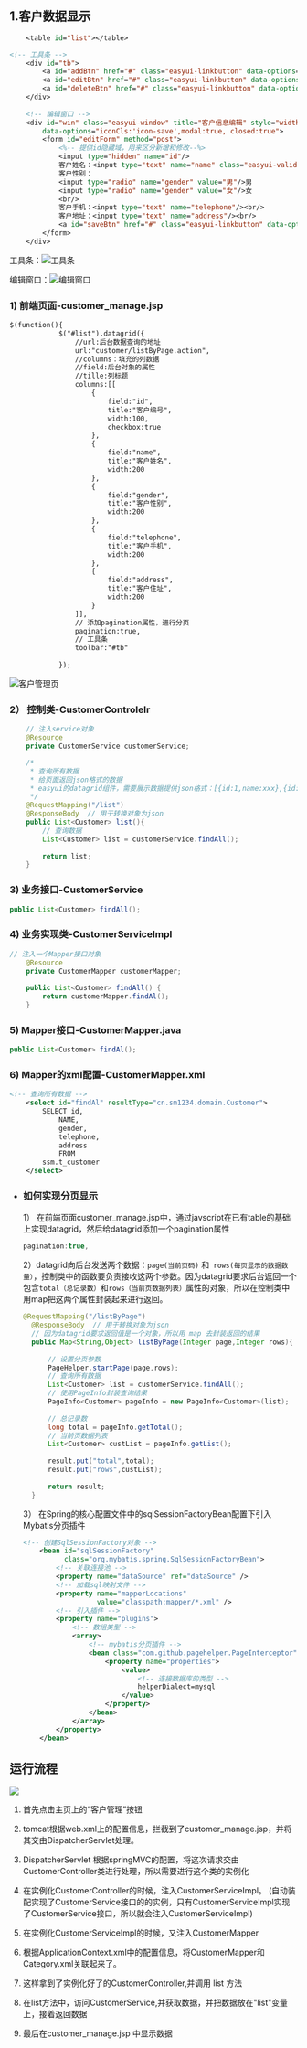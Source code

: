 1.客户数据显示
---

```jsp
	<table id="list"></table> 

<!-- 工具条 -->
  	<div id="tb">
  		<a id="addBtn" href="#" class="easyui-linkbutton" data-options="iconCls:'icon-add',plain:true">添加</a>
  		<a id="editBtn" href="#" class="easyui-linkbutton" data-options="iconCls:'icon-edit',plain:true">修改</a>
  		<a id="deleteBtn" href="#" class="easyui-linkbutton" data-options="iconCls:'icon-remove',plain:true">删除</a>
  	</div>
  	
  	<!-- 编辑窗口 -->
  	<div id="win" class="easyui-window" title="客户信息编辑" style="width:400px;height:300px"
  		data-options="iconCls:'icon-save',modal:true, closed:true">
  		<form id="editForm" method="post">
  			<%-- 提供id隐藏域，用来区分新增和修改--%>
  			<input type="hidden" name="id"/>
  			客户姓名：<input type="text" name="name" class="easyui-validatebox" data-options="required:true"/><br/>
		   	客户性别：
		   	<input type="radio" name="gender" value="男"/>男
		   	<input type="radio" name="gender" value="女"/>女
		   	<br/>
		   	客户手机：<input type="text" name="telephone"/><br/>
		   	客户地址：<input type="text" name="address"/><br/>
		   	<a id="saveBtn" href="#" class="easyui-linkbutton" data-options="iconCls:'icon-save'">保存</a>
  		</form>
  	</div>
```

工具条：![工具条](C:/Users/Crspin/Documents/GitHub/JavaLearning/source/SSM项目/客户管理系统/主要功能开发/工具栏.PNG)

编辑窗口：![编辑窗口](C:/Users/Crspin/Documents/GitHub/JavaLearning/source/SSM项目/客户管理系统/主要功能开发/编辑框.PNG)



### 1) 前端页面-customer_manage.jsp

```jsp
$(function(){
  			$("#list").datagrid({
  				//url:后台数据查询的地址
  				url:"customer/listByPage.action",
  				//columns：填充的列数据
  				//field:后台对象的属性
  				//tille:列标题
  				columns:[[
  					{
  						field:"id",
  						title:"客户编号",
  						width:100,
  						checkbox:true
  					},
  					{
  						field:"name",
  						title:"客户姓名",
  						width:200
  					},
  					{
  						field:"gender",
  						title:"客户性别",
  						width:200
  					},
  					{
  						field:"telephone",
  						title:"客户手机",
  						width:200
  					},
  					{
  						field:"address",
  						title:"客户住址",
  						width:200
  					}
  				]],
  				// 添加pagination属性，进行分页
  				pagination:true,
  				// 工具条
  				toolbar:"#tb"
  				
  			});
```

![客户管理页](C:/Users/Crspin/Documents/GitHub/JavaLearning/source/SSM项目/客户管理系统/主要功能开发/客户管理页面.PNG)

### 2） 控制类-CustomerControlelr

```java
	// 注入service对象
	@Resource
	private CustomerService customerService;

	/*
	 * 查询所有数据
	 * 给页面返回json格式的数据
	 * easyui的datagrid组件，需要展示数据提供json格式：[{id:1,name:xxx},{id:2,name:xxx}]
	 */
	@RequestMapping("/list")
	@ResponseBody  // 用于转换对象为json
	public List<Customer> list(){
		// 查询数据
		List<Customer> list = customerService.findAll();
		
		return list;
	}
```

### 3) 业务接口-CustomerService

```java
public List<Customer> findAll();
```

### 4)  业务实现类-CustomerServiceImpl

```java
// 注入一个Mapper接口对象
	@Resource
	private CustomerMapper customerMapper;
	
	public List<Customer> findAll() {
		return customerMapper.findAl();
	}
```

### 5) Mapper接口-CustomerMapper.java

```java
public List<Customer> findAl();
```

### 6) Mapper的xml配置-CustomerMapper.xml

```xml
<!-- 查询所有数据 -->
	<select id="findAl" resultType="cn.sm1234.domain.Customer">
		SELECT id,
			NAME,
			gender,
			telephone,
			address
			FROM
		ssm.t_customer
	</select>
```



* ### 如何实现分页显示

  1） 在前端页面customer_manage.jsp中，通过javscript在已有table的基础上实现datagrid，然后给datagrid添加一个pagination属性

  ```java
  pagination:true,
  ```

  2）datagrid向后台发送两个数据：`page(当前页码)` 和` rows(每页显示的数据数量）`，控制类中的函数要负责接收这两个参数。因为datagrid要求后台返回一个包含`total（总记录数）`和`rows（当前页数据列表）`属性的对象，所以在控制类中用map把这两个属性封装起来进行返回。

  ```java
  @RequestMapping("/listByPage")
  	@ResponseBody  // 用于转换对象为json
  	// 因为datagrid要求返回值是一个对象，所以用 map 去封装返回的结果
  	public Map<String,Object> listByPage(Integer page,Integer rows){
  		
  		// 设置分页参数
  		PageHelper.startPage(page,rows);
  		// 查询所有数据
  		List<Customer> list = customerService.findAll();
  		// 使用PageInfo封装查询结果
  		PageInfo<Customer> pageInfo = new PageInfo<Customer>(list);
  		
  		// 总记录数
  		long total = pageInfo.getTotal();
  		// 当前页数据列表
  		List<Customer> custList = pageInfo.getList();
  		
  		result.put("total",total);
  		result.put("rows",custList);
  		
  		return result;
  	}
  ```

  3） 在Spring的核心配置文件中的sqlSessionFactoryBean配置下引入Mybatis分页插件

  ```xml
  <!-- 创建SqlSessionFactory对象 -->
      <bean id="sqlSessionFactory"
            class="org.mybatis.spring.SqlSessionFactoryBean">
          <!-- 关联连接池 -->
          <property name="dataSource" ref="dataSource" />
          <!-- 加载sql映射文件 -->
          <property name="mapperLocations"
                    value="classpath:mapper/*.xml" />
          <!-- 引入插件 -->
          <property name="plugins">
              <!-- 数组类型 -->
              <array>
                  <!-- mybatis分页插件 -->
                  <bean class="com.github.pagehelper.PageInterceptor">
                      <property name="properties">
                          <value>
                              <!-- 连接数据库的类型 -->
                              helperDialect=mysql
                          </value>
                      </property>
                  </bean>
              </array>
          </property>
      </bean>
  ```

  



## 运行流程

![](C:/Users/Crspin/Documents/GitHub/JavaLearning/source/SSM项目/客户管理系统/主要功能开发/客户信息管理系统ssm.png)

1. 首先点击主页上的“客户管理”按钮

2. tomcat根据web.xml上的配置信息，拦截到了customer_manage.jsp，并将其交由DispatcherServlet处理。

3. DispatcherServlet 根据springMVC的配置，将这次请求交由CustomerController类进行处理，所以需要进行这个类的实例化

4. 在实例化CustomerController的时候，注入CustomerServiceImpl。 (自动装配实现了CustomerService接口的的实例，只有CustomerServiceImpl实现了CustomerService接口，所以就会注入CustomerServiceImpl)

5. 在实例化CustomerServiceImpl的时候，又注入CustomerMapper

6. 根据ApplicationContext.xml中的配置信息，将CustomerMapper和Category.xml关联起来了。

7. 这样拿到了实例化好了的CustomerController,并调用 list 方法

8. 在list方法中，访问CustomerService,并获取数据，并把数据放在"list"变量上，接着返回数据

9. 最后在customer_manage.jsp 中显示数据